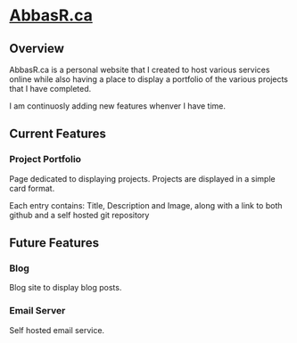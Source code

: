 # [AbbasR.ca](https://abbasr.ca)

## Overview
AbbasR.ca is a personal website that I created to host various services online
while also having a place to display a portfolio of the various projects that I
have completed.

I am continuosly adding new features whenver I have time.

## Current Features

### Project Portfolio
Page dedicated to displaying projects. Projects are displayed in a simple card
format.

Each entry contains: Title, Description and Image, along with a link to both
github and a self hosted git repository

## Future Features
### Blog
Blog site to display blog posts.

### Email Server
Self hosted email service.


